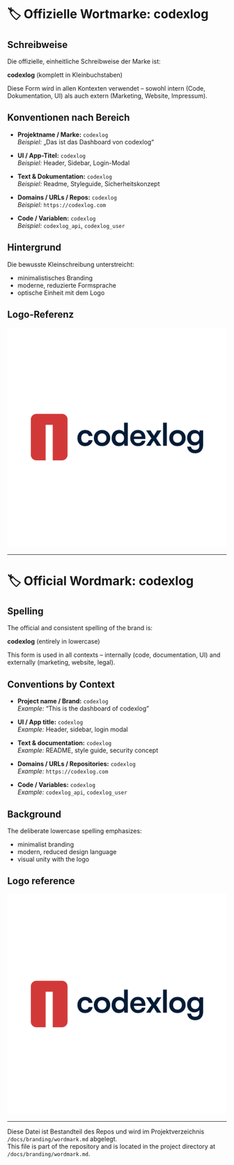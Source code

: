 # 🏷 Offizielle Wortmarke: codexlog

## Schreibweise

Die offizielle, einheitliche Schreibweise der Marke ist:

**codexlog** (komplett in Kleinbuchstaben)

Diese Form wird in allen Kontexten verwendet – sowohl intern (Code, Dokumentation, UI) als auch extern (Marketing, Website, Impressum).

## Konventionen nach Bereich

- **Projektname / Marke:** `codexlog`  
  _Beispiel:_ „Das ist das Dashboard von codexlog“

- **UI / App-Titel:** `codexlog`  
  _Beispiel:_ Header, Sidebar, Login-Modal

- **Text & Dokumentation:** `codexlog`  
  _Beispiel:_ Readme, Styleguide, Sicherheitskonzept

- **Domains / URLs / Repos:** `codexlog`  
  _Beispiel:_ `https://codexlog.com`

- **Code / Variablen:** `codexlog`  
  _Beispiel:_ `codexlog_api`, `codexlog_user`

## Hintergrund

Die bewusste Kleinschreibung unterstreicht:

- minimalistisches Branding  
- moderne, reduzierte Formsprache  
- optische Einheit mit dem Logo

## Logo-Referenz

![codexlog logo](codexlog_logo.png)

---

# 🏷 Official Wordmark: codexlog

## Spelling

The official and consistent spelling of the brand is:

**codexlog** (entirely in lowercase)

This form is used in all contexts – internally (code, documentation, UI) and externally (marketing, website, legal).

## Conventions by Context

- **Project name / Brand:** `codexlog`  
  _Example:_ “This is the dashboard of codexlog”

- **UI / App title:** `codexlog`  
  _Example:_ Header, sidebar, login modal

- **Text & documentation:** `codexlog`  
  _Example:_ README, style guide, security concept

- **Domains / URLs / Repositories:** `codexlog`  
  _Example:_ `https://codexlog.com`

- **Code / Variables:** `codexlog`  
  _Example:_ `codexlog_api`, `codexlog_user`

## Background

The deliberate lowercase spelling emphasizes:

- minimalist branding  
- modern, reduced design language  
- visual unity with the logo

## Logo reference

![codexlog logo](codexlog_logo.png)

---

Diese Datei ist Bestandteil des Repos und wird im Projektverzeichnis `/docs/branding/wordmark.md` abgelegt.  
This file is part of the repository and is located in the project directory at `/docs/branding/wordmark.md`.
